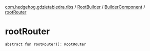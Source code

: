 [com.hedgehog.gdzietabiedra.ribs](../../index.md) / [RootBuilder](../index.md) / [BuilderComponent](index.md) / [rootRouter](./root-router.md)

# rootRouter

`abstract fun rootRouter(): `[`RootRouter`](../../-root-router/index.md)